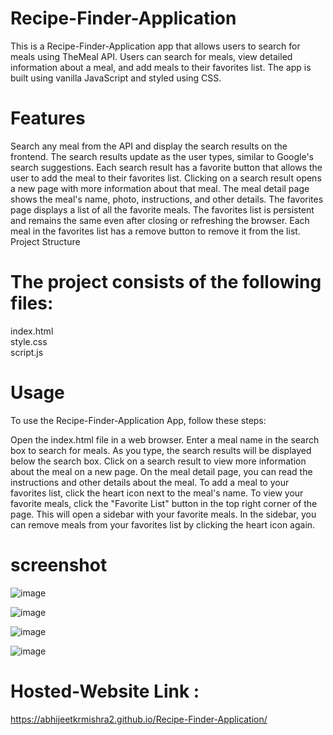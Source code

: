 # Recipe-Finder-Application

This is a Recipe-Finder-Application app that allows users to search for meals using TheMeal API. Users can search for meals, view detailed information about a meal, and add meals to their favorites list. The app is built using vanilla JavaScript and styled using CSS.

# Features
Search any meal from the API and display the search results on the frontend. The search results update as the user types, similar to Google's search suggestions.
Each search result has a favorite button that allows the user to add the meal to their favorites list.
Clicking on a search result opens a new page with more information about that meal.
The meal detail page shows the meal's name, photo, instructions, and other details.
The favorites page displays a list of all the favorite meals.
The favorites list is persistent and remains the same even after closing or refreshing the browser.
Each meal in the favorites list has a remove button to remove it from the list.
Project Structure

# The project consists of the following files:

index.html  
style.css  
script.js

# Usage
To use the Recipe-Finder-Application App, follow these steps:

Open the index.html file in a web browser.
Enter a meal name in the search box to search for meals.
As you type, the search results will be displayed below the search box.
Click on a search result to view more information about the meal on a new page.
On the meal detail page, you can read the instructions and other details about the meal.
To add a meal to your favorites list, click the heart icon next to the meal's name.
To view your favorite meals, click the "Favorite List" button in the top right corner of the page. This will open a sidebar with your favorite meals.
In the sidebar, you can remove meals from your favorites list by clicking the heart icon again.

# screenshot

![image](https://github.com/AbhijeetKrMishra2/Recipe-Finder-Application/assets/139151966/ec0fb4ee-fca9-47a0-9f6a-a402f89d9860)

![image](https://github.com/AbhijeetKrMishra2/Recipe-Finder-Application/assets/139151966/d95867e3-2743-4a97-ae2d-fee56b82aeb6)

![image](https://github.com/AbhijeetKrMishra2/Recipe-Finder-Application/assets/139151966/832b4409-3253-489a-988e-60262eb1aece)

![image](https://github.com/AbhijeetKrMishra2/Recipe-Finder-Application/assets/139151966/791d52bb-a94a-4b64-9a76-f490597ccf94)



# Hosted-Website Link : 

https://abhijeetkrmishra2.github.io/Recipe-Finder-Application/





